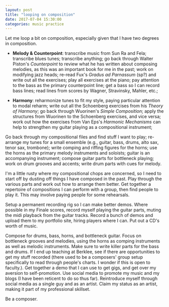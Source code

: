 ```yaml
---
layout: post
title: "looping on composition"
date: 2017-07-04 15:30:00
categories: music practice
---
```

Let me loop a bit on composition, especially given that I have two degrees in composition.

* **Melody &amp; Counterpoint**: transcribe music from Sun Ra and Fela; transcribe blues tunes; transcribe anything; go back through Walter Piston's *Counterpoint* to review what he has written about composing melodies, as this was an important book for me in the past; work on modifying jazz heads; re-read Fux's *Gradus ad Parnassum* (sp?) and write out all the exercises; play all exercises at the piano; pay attention to the bass as the primary counterpoint line; get a bass so I can record bass lines; read lines from scores by Wagner, Stravinsky, Mahler, etc.;

* **Harmony**: reharmonize tunes to fit my style, paying particular attention to modal reharm; write out all the Schoenberg exercises from his *Theory of Harmony*; go back through Wuorinen's *Simple Composition*; apply the structures from Wuorinen to the Schoenberg exercises, and vice versa; work out how the exercises from Van Eps's *Harmonic Mechanisms* can help to strengthen my guitar playing as a compositional instrument;

Go back through my compositional files and find stuff I want to play; re-arrange my tunes for a small ensemble (e.g., guitar, bass, drums, alto sax, tenor sax, trombone); write comping and riffing figures for the horns; use the horns as the primary melody instruments and soloists; guitar is an accompanying instrument; compose guitar parts for bottleneck playing; work on drum grooves and accents; write drum parts with cues for melody.

I'm a little rusty where my compositional chops are concerned, so I need to start off by dusting off things I have composed in the past. Play through the various parts and work out how to arrange them better. Get together a repertoire of compositions I can perform with a group, then find people to play it. This may involve paying people for some rehearsals.

Setup a permanent recording rig so I can make better demos. Where possible in my Finale scores, record myself playing the guitar parts, muting the midi playback from the guitar tracks. Record a bunch of demos and upload them to my portfolio site, hiring players where I can. Put out a CD's worth of music.

Compose for drums, bass, horns, and bottleneck guitar. Focus on bottleneck grooves and melodies, using the horns as comping instruments as well as melodic instruments. Make sure to write killer parts for the bass and drums. If I end up teaching at Berklee, see if there are opportunities to get my stuff recorded (there used to be a composers' group setup specifically to read through people's charts. I wonder if this is open to faculty.). Get together a demo that I can use to get gigs, and get over my aversion to self-promotion. Use social media to promote my music and my blogs (I have been reticent to do so thus far). Reintroduce myself through social media as a single guy and as an artist. Claim my status as an artist, making it part of my professional skillset.

Be a composer.
